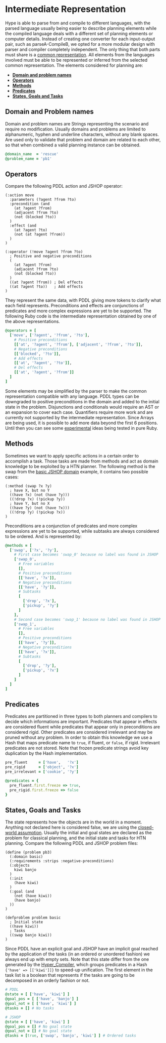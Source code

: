 # Intermediate Representation
Hype is able to parse from and compile to different languages, with the parsed language usually being easier to describe planning elements while the compiled language deals with a different set of planning elements or computer details.
Instead of creating one converter for each input-output pair, such as parseA-CompileB, we opted for a more modular design with parser and compiler completely independent.
The only thing that both parts must share is a [common representation](https://en.wikipedia.org/wiki/Intermediate_language).
All elements from the languages involved must be able to be represented or inferred from the selected common representation.
The elements considered for planning are:
- [**Domain and problem names**](#domain-and-problem-names)
- [**Operators**](#operators)
- [**Methods**](#methods)
- [**Predicates**](#predicates)
- [**States, Goals and Tasks**](#states-goals-and-tasks)

## Domain and Problem names
Domain and problem names are Strings representing the scenario and require no modification.
Usually domains and problems are limited to alphanumeric, hyphen and underline characters, without any blank spaces.
Are used only to validate that problem and domain are related to each other, so that when combined a valid planning instance can be obtained.

```Ruby
@domain_name  = 'rescue'
@problem_name = 'pb1'
```

## Operators
Compare the following PDDL action and JSHOP operator:

```Lisp
(:action move
  :parameters (?agent ?from ?to)
  :precondition (and
    (at ?agent ?from)
    (adjacent ?from ?to)
    (not (blocked ?to))
  )
  :effect (and
    (at ?agent ?to)
    (not (at ?agent ?from))
  )
)
```

```Lisp
(:operator (!move ?agent ?from ?to)
  ; Positive and negative preconditions
  (
    (at ?agent ?from)
    (adjacent ?from ?to)
    (not (blocked ?to))
  )
  ((at ?agent ?from)) ; Del effects
  ((at ?agent ?to))   ; Add effects
)
```

They represent the same data, with PDDL giving more tokens to clarify what each field represents.
Preconditions and effects are conjunctions of predicates and more complex expressions are yet to be supported.
The following Ruby code is the intermediate representation obtained by one of the above representations.

```Ruby
@operators = [
  ['move', ['?agent', '?from', '?to'],
    # Positive preconditions
    [['at', '?agent', '?from'], ['adjacent', '?from', '?to']],
    # Negative preconditions
    [['blocked', '?to']],
    # Add effects
    [['at', '?agent', '?to']],
    # Del effects
    [['at', '?agent', '?from']]
  ]
]
```

Some elements may be simplified by the parser to make the common representation compatible with any language.
PDDL types can be downgraded to positive preconditions in the domain and added to the initial state in the problem.
Disjunctions and conditionals would require an AST or an expansion to cover each case.
Quantifiers require more work and are currently not supported by the intermediate representation.
Since Arrays are being used, it is possible to add more data beyond the first 6 positions.
Until then you can see some [experimental](../examples/experiments) ideas being tested in pure Ruby.

## Methods
Sometimes we want to apply specific actions in a certain order to accomplish a task.
Those tasks are made from methods and act as domain knowledge to be exploited by a HTN planner.
The following method is the swap from the [basic JSHOP domain](../examples/basic/basic.jshop) example, it contains two possible cases:

```Lisp
(:method (swap ?x ?y)
  ; have X, but no Y
  ((have ?x) (not (have ?y)))
  ((!drop ?x) (!pickup ?y))
  ; have Y, but no X
  ((have ?y) (not (have ?x)))
  ((!drop ?y) (!pickup ?x))
)
```

Preconditions are a conjunction of predicates and more complex expressions are yet to be supported, while subtasks are always considered to be ordered.
And is represented by:

```Ruby
@methods = [
  ['swap', ['?x', '?y'],
    # First case becomes 'swap_0' because no label was found in JSHOP
    ['swap_0',
      # Free variables
      [],
      # Positive preconditions
      [['have', '?x']],
      # Negative preconditions
      [['have', '?y']],
      # Subtasks
      [
        ['drop', '?x'],
        ['pickup', '?y']
      ]
    ],
    # Second case becomes 'swap_1' because no label was found in JSHOP
    ['swap_1',
      # Free variables
      [],
      # Positive preconditions
      [['have', '?y']],
      # Negative preconditions
      [['have', '?x']],
      # Subtasks
      [
        ['drop', '?y'],
        ['pickup', '?x']
      ]
    ]
  ]
]
```

## Predicates
Predicates are partitioned in three types to both planners and compilers to decide which informations are important.
Predicates that appear in effects are considered fluent while predicates that appear only in preconditions are considered rigid.
Other predicates are considered irrelevant and may be pruned without any problem.
In order to obtain this knowledge we use a Hash that maps predicate name to ``true``, if fluent, or ``false``, if rigid.
Irrelevant predicates are not stored.
Note that frozen predicate strings avoid key duplication by the Hash implementation.

```Ruby
pre_fluent     = ['have',   '?x']
pre_rigid      = ['object', '?x']
pre_irrelevant = ['cookie', '?y']

@predicates = {
  pre_fluent.first.freeze => true,
  pre_rigid.first.freeze => false
}
```

## States, Goals and Tasks
The state represents how the objects are in the world in a moment.
Anything not declared here is considered false, we are using the [closed-world assumption](https://en.wikipedia.org/wiki/Closed-world_assumption).
Usually the initial and goal states are declared as the problem for classical planning, and the initial state and tasks for HTN planning.
Compare the following PDDL and JSHOP problem files:

```Lisp
(define (problem pb3)
  (:domain basic)
  (:requirements :strips :negative-preconditions)
  (:objects
    kiwi banjo
  )
  (:init
    (have kiwi)
  )
  (:goal (and
    (not (have kiwi))
    (have banjo)
  ))
)
```

```Lisp
(defproblem problem basic
  ; Initial state
  ((have kiwi))
  ; Tasks
  ((swap banjo kiwi))
)
```

Since PDDL have an explicit goal and JSHOP have an implicit goal reached by the application of the tasks (in an ordered or unordered fashion) we always end up with empty sets.
Note that this state differ from the one generated by the [Hyper_Compiler](../compilers/Hyper_Compiler.rb), which groups predicates in a Hash ``{'have' => [['kiwi']]}`` to speed-up unification.
The first element in the task list is a boolean that represents if the tasks are going to be decomposed in an orderly fashion or not.

```Ruby
# PDDL
@state = [ ['have', 'kiwi'] ]
@goal_pos = [ ['have', 'banjo'] ]
@goal_not = [ ['have', 'kiwi'] ]
@tasks = [] # No tasks

# JSHOP
@state = [ ['have', 'kiwi'] ]
@goal_pos = [] # No goal state
@goal_not = [] # No goal state
@tasks = [true, ['swap', 'banjo', 'kiwi'] ] # Ordered tasks
```